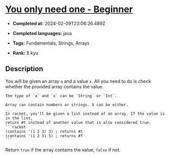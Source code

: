 # [You only need one - Beginner](https://www.codewars.com/kata/57cc975ed542d3148f00015b)

- **Completed at:** 2024-02-09T23:06:26.489Z

- **Completed languages:** java

- **Tags:** Fundamentals, Strings, Arrays

- **Rank:** 8 kyu

## Description

You will be given an array `a` and a value `x`. All you need to do is check whether the provided array contains the value.

~~~if:swift
The type of `a` and `x` can be `String` or `Int`.
~~~
~~~if-not:swift
Array can contain numbers or strings. X can be either.
~~~
~~~if:racket
In racket, you'll be given a list instead of an array. If the value is in the list,
return #t instead of another value that is also considered true.
```racket
(contains '(1 2 3) 3) ; returns #t
(contains '(1 2 3) 5) ; returns #f
```
~~~

Return `true` if the array contains the value, `false` if not. 